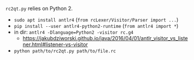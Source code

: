 `rc2qt.py` relies on Python 2.

- `sudo apt install antlr4` (`from rcLexer/Visitor/Parser import ...`)
- `pip install --user antlr4-python2-runtime` (`from antlr4 import *`)
- in dir: `antlr4 -Dlanguage=Python2 -visitor rc.g4`
    - https://jakubdziworski.github.io/java/2016/04/01/antlr_visitor_vs_listener.html#listener-vs-visitor
- `python path/to/rc2qt.py path/to/file.rc`
